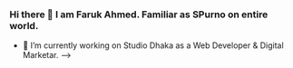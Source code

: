### Hi there 👋 I am Faruk Ahmed. Familiar as SPurno on entire world.

- 🔭 I’m currently working on Studio Dhaka as a Web Developer & Digital Marketar.
-->
